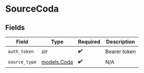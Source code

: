 # SourceCoda


## Fields

| Field                            | Type                             | Required                         | Description                      |
| -------------------------------- | -------------------------------- | -------------------------------- | -------------------------------- |
| `auth_token`                     | *str*                            | :heavy_check_mark:               | Bearer token                     |
| `source_type`                    | [models.Coda](../models/coda.md) | :heavy_check_mark:               | N/A                              |